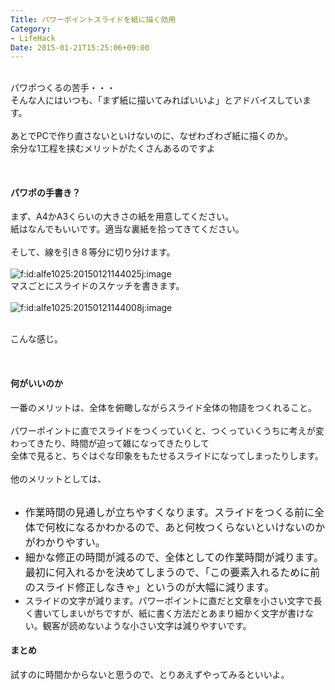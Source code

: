 ```yaml
---
Title: パワーポイントスライドを紙に描く効用
Category:
- LifeHack
Date: 2015-01-21T15:25:06+09:00
---
```


<div> </div>
<div>パワポつくるの苦手・・・</div>
<div>そんな人にはいつも、「まず紙に描いてみればいいよ」とアドバイスしています。</div>
<div> </div>
<div>あとでPCで作り直さないといけないのに、なぜわざわざ紙に描くのか。</div>
<div>余分な1工程を挟むメリットがたくさんあるのですよ</div>
<div>
<p><!-- more --></p>
<p> </p>
</div>
<h4>パワポの手書き？</h4>
<div>まず、A4かA3くらいの大きさの紙を用意してください。</div>
<div>紙はなんでもいいです。適当な裏紙を拾ってきてください。</div>
<div> </div>
<div>そして、線を引き８等分に切り分けます。</div>
<div><br /><img class="hatena-fotolife" title="f:id:alfe1025:20150121144025j:image" src="https://cdn-ak.f.st-hatena.com/images/fotolife/a/alfe1025/20150121/20150121144025.jpg" alt="f:id:alfe1025:20150121144025j:image" /></div>
<div>マスごとにスライドのスケッチを書きます。</div>
<div><br /><img class="hatena-fotolife" title="f:id:alfe1025:20150121144008j:image" src="https://cdn-ak.f.st-hatena.com/images/fotolife/a/alfe1025/20150121/20150121144008.jpg" alt="f:id:alfe1025:20150121144008j:image" /></div>
<div> </div>
<p>こんな感じ。</p>
<div> </div>
<h4>何がいいのか</h4>
<div>一番のメリットは、全体を俯瞰しながらスライド全体の物語をつくれること。</div>
<div> </div>
<div>パワーポイントに直でスライドをつくっていくと、つくっていくうちに考えが変わってきたり、時間が迫って雑になってきたりして</div>
<div>全体で見ると、ちぐはぐな印象をもたせるスライドになってしまったりします。</div>
<div> </div>
<div>他のメリットとしては、</div>
<div> </div>
<div>
<ul>
<li><span style="font-size: 16px;">作業時間の見通しが立ちやすくなります。</span><span style="font-size: 16px;">スライドをつくる前に全体で何枚になるかわかるので、あと何枚つくらないといけないのかがわかりやすい。</span></li>
<li><span style="font-size: 16px;">細かな修正の時間が減るので、全体としての作業時間が減ります。最初に何入れるかを決めてしまうので、「この要素入れるために前のスライド修正しなきゃ」というのが大幅に減ります。</span></li>
<li>スライドの文字が減ります。パワーポイントに直だと文章を小さい文字で長く書いてしまいがちですが、紙に書く方法だとあまり細かく文字が書けない。観客が読めないような小さい文字は減りやすいです。</li>
</ul>
<h4>まとめ</h4>
</div>
<div>試すのに時間かからないと思うので、とりあえずやってみるといいよ。</div>
<div> </div>
